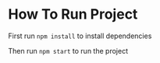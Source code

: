 # How To Run Project

First run `npm install` to install dependencies

Then run `npm start` to run the project

